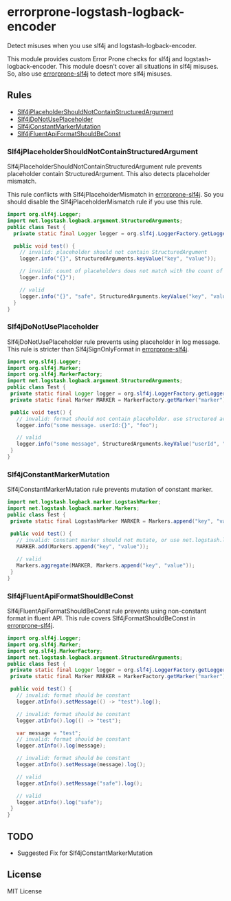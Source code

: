 # errorprone-logstash-logback-encoder

Detect misuses when you use slf4j and logstash-logback-encoder.

This module provides custom Error Prone checks for slf4j and logstash-logback-encoder.
This module doesn't cover all situations in slf4j misuses.
So, also use [errorprone-slf4j] to detect more slf4j misuses.

## Rules

- [Slf4jPlaceholderShouldNotContainStructuredArgument](#slf4jplaceholdershouldnotcontainstructuredargument)
- [Slf4jDoNotUsePlaceholder](#slf4jdonotuseplaceholder)
- [Slf4jConstantMarkerMutation](#slf4jconstantmarkermutation)
- [Slf4jFluentApiFormatShouldBeConst](#slf4jfluentapiformatshouldbeconst)

### Slf4jPlaceholderShouldNotContainStructuredArgument

Slf4jPlaceholderShouldNotContainStructuredArgument rule prevents placeholder contain StructuredArgument.
This also detects placeholder mismatch.

This rule conflicts with Slf4jPlaceholderMismatch in [errorprone-slf4j].
So you should disable the Slf4jPlaceholderMismatch rule if you use this rule.

```java
import org.slf4j.Logger;
import net.logstash.logback.argument.StructuredArguments;
public class Test {
  private static final Logger logger = org.slf4j.LoggerFactory.getLogger(Test.class);

  public void test() {
    // invalid: placeholder should not contain StructuredArgument
    logger.info("{}", StructuredArguments.keyValue("key", "value"));

    // invalid: count of placeholders does not match with the count of arguments
    logger.info("{}");

    // valid
    logger.info("{}", "safe", StructuredArguments.keyValue("key", "value"));
  }
}
```

### Slf4jDoNotUsePlaceholder

Slf4jDoNotUsePlaceholder rule prevents using placeholder in log message.
This rule is stricter than Slf4jSignOnlyFormat in [errorprone-slf4j].

```java
import org.slf4j.Logger;
import org.slf4j.Marker;
import org.slf4j.MarkerFactory;
import net.logstash.logback.argument.StructuredArguments;
public class Test {
 private static final Logger logger = org.slf4j.LoggerFactory.getLogger(Test.class);
 private static final Marker MARKER = MarkerFactory.getMarker("marker");

 public void test() {
   // invalid: format should not contain placeholder. use structured argument instead.
   logger.info("some message. userId:{}", "foo");

   // valid
   logger.info("some message", StructuredArguments.keyValue("userId", "foo"));
 }
}
```

### Slf4jConstantMarkerMutation

Slf4jConstantMarkerMutation rule prevents mutation of constant marker.

```java
import net.logstash.logback.marker.LogstashMarker;
import net.logstash.logback.marker.Markers;
public class Test {
 private static final LogstashMarker MARKER = Markers.append("key", "value");

 public void test() {
   // invalid: Constant marker should not mutate, or use net.logstash.logback.marker.Markers.aggregate instead
   MARKER.add(Markers.append("key", "value"));
   
   // valid
   Markers.aggregate(MARKER, Markers.append("key", "value"));
 }
}
```

### Slf4jFluentApiFormatShouldBeConst

Slf4jFluentApiFormatShouldBeConst rule prevents using non-constant format in fluent API.
This rule covers Slf4jFormatShouldBeConst in [errorprone-slf4j].

```java
import org.slf4j.Logger;
import org.slf4j.Marker;
import org.slf4j.MarkerFactory;
import net.logstash.logback.argument.StructuredArguments;
public class Test {
 private static final Logger logger = org.slf4j.LoggerFactory.getLogger(Test.class);
 private static final Marker MARKER = MarkerFactory.getMarker("marker");

 public void test() {
   // invalid: format should be constant
   logger.atInfo().setMessage(() -> "test").log();

   // invalid: format should be constant
   logger.atInfo().log(() -> "test");

   var message = "test";
   // invalid: format should be constant
   logger.atInfo().log(message);

   // invalid: format should be constant
   logger.atInfo().setMessage(message).log();

   // valid
   logger.atInfo().setMessage("safe").log();

   // valid
   logger.atInfo().log("safe");
 }
}
```

## TODO

- Suggested Fix for Slf4jConstantMarkerMutation


## License

MIT License

[errorprone-slf4j]: https://github.com/KengoTODA/errorprone-slf4j